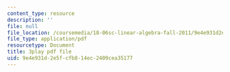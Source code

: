 ```yaml
---
content_type: resource
description: ''
file: null
file_location: /coursemedia/18-06sc-linear-algebra-fall-2011/9e4e931d2e5fcfb814ec2409cea35177_JibVXBElKL0.pdf
file_type: application/pdf
resourcetype: Document
title: 3play pdf file
uid: 9e4e931d-2e5f-cfb8-14ec-2409cea35177
---
```

